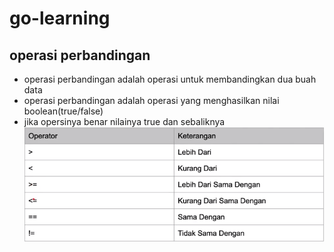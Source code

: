 # go-learning

## operasi perbandingan

- operasi perbandingan adalah operasi untuk membandingkan dua buah data
- operasi perbandingan adalah operasi yang menghasilkan nilai boolean(true/false)
- jika opersinya benar nilainya true dan sebaliknya
  ![image info](./pictures/operasi.png)
